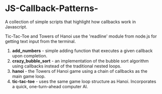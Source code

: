 JS-Callback-Patterns-
=====================

A collection of simple scripts that highlight how callbacks work in Javascript.

Tic-Tac-Toe and Towers of Hanoi use the 'readline' module from node.js for getting text input from the terminal.

1. **add_numbers** - simple adding function that executes a given callback upon completion.
2. **crazy_bubble_sort** - an implementation of the bubble sort algorithm using callbacks instead of the traditional nested loops.
3. **hanoi** - the Towers of Hanoi game using a chain of callbacks as the main game loop.
4. **tic-tac-toe** - uses the same game loop structure as Hanoi. Incorporates a quick, one-turn-ahead computer AI.
